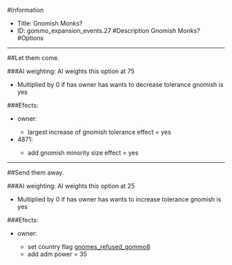 #Information
 - Title: Gnomish Monks?
 - ID: gommo_expansion_events.27
#Description
Gnomish Monks?
#Options

___
##Let them come.

###AI weighting:
AI weights this option at 75
 - Multiplied by 0 if has owner has wants to decrease tolerance gnomish is yes


###Efects:<ul><li>owner:</li><ul><li>largest increase of gnomish tolerance effect = yes</li></ul><li>4871:</li><ul><li>add gnomish minority size effect = yes</li></ul></ul>

___
##Send them away.

###AI weighting:
AI weights this option at 25
 - Multiplied by 0 if has owner has wants to increase tolerance gnomish is yes


###Efects:<ul><li>owner:</li><ul><li>set country flag [gnomes_refused_gommo8](../flags/gnomes_refused_gommo8.md)</li><li>add adm power = 35</li></ul></ul>
